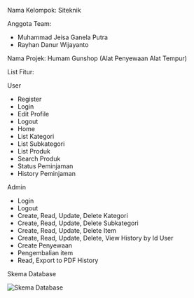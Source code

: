 Nama Kelompok: Siteknik

Anggota Team:
- Muhammad Jeisa Ganela Putra
- Rayhan Danur Wijayanto

Nama Projek: Humam Gunshop (Alat Penyewaan Alat Tempur)

List Fitur:

User
- Register
- Login
- Edit Profile
- Logout
- Home
- List Kategori
- List Subkategori
- List Produk
- Search Produk
- Status Peminjaman
- History Peminjaman

Admin
- Login
- Logout
- Create, Read, Update, Delete Kategori
- Create, Read, Update, Delete Subkategori
- Create, Read, Update, Delete Item
- Create, Read, Update, Delete, View History by Id User
- Create Penyewaan
- Pengembalian item
- Read, Export to PDF History

Skema Database

![Skema Database](https://github.com/user-attachments/assets/968c814b-1549-40f7-94d3-5bceee054255)



